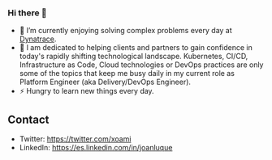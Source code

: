 ### Hi there 👋

- 🔭 I’m currently enjoying solving complex problems every day at [Dynatrace](https://dynatrace.com).
- 🌱 I am dedicated to helping clients and partners to gain confidence in today's rapidly shifting technological landscape. Kubernetes, CI/CD, Infrastructure as Code, Cloud technologies or DevOps practices are only some of the topics that keep me busy daily in my current role as Platform Engineer (aka Delivery/DevOps Engineer). 
- ⚡ Hungry to learn new things every day.

## Contact

* Twitter: https://twitter.com/xoami
* LinkedIn: https://es.linkedin.com/in/joanluque

<!--
**xoanmi/xoanmi** is a ✨ _special_ ✨ repository because its `README.md` (this file) appears on your GitHub profile.

Here are some ideas to get you started:

- 🔭 I’m currently working on ...
- 🌱 I’m currently learning ...
- 👯 I’m looking to collaborate on ...
- 🤔 I’m looking for help with ...
- 💬 Ask me about ...
- 📫 How to reach me: ...
- 😄 Pronouns: ...
- ⚡ Fun fact: ...
-->
